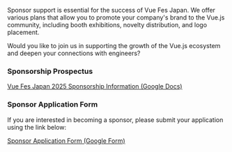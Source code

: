 Sponsor support is essential for the success of Vue Fes Japan. We offer various plans that allow you to promote your company's brand to the Vue.js community, including booth exhibitions, novelty distribution, and logo placement.

Would you like to join us in supporting the growth of the Vue.js ecosystem and deepen your connections with engineers?

### Sponsorship Prospectus

[Vue Fes Japan 2025 Sponsorship Information (Google Docs)](https://docs.google.com/document/d/1Eywy7QRq3xV3Nvzohv_Tsz25O7_Ae-2zXouKn4UQ6EQ/edit?usp=sharing)

### Sponsor Application Form

If you are interested in becoming a sponsor, please submit your application using the link below:

[Sponsor Application Form (Google Form)](https://docs.google.com/forms/d/e/1FAIpQLSeegO1JNAP8BcbBXgH3bE3EPu-mS6iSJT6vIQG-mVxwr1aYcg/viewform?usp=dialog)
